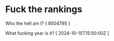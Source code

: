 # Fuck the rankings

Who the hell am I?
{ 8504795 }

What fucking year is it?
[ 2024-10-15T15:50:00Z ]
